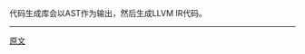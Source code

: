 代码生成库会以AST作为输出，然后生成LLVM IR代码。

---------------------    

[原文](https://releases.llvm.org/15.0.0/tools/clang/docs/InternalsManual.html#introduction)